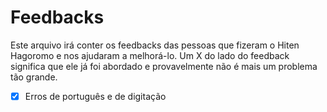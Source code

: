 # Feedbacks

Este arquivo irá conter os feedbacks das pessoas que fizeram o Hiten Hagoromo e nos ajudaram a melhorá-lo. Um X do lado do feedback significa que ele já foi abordado e provavelmente não é mais um problema tão grande.

- [X] Erros de português e de digitação